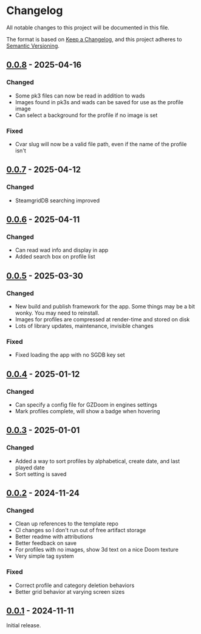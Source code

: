 # Changelog

All notable changes to this project will be documented in this file.

The format is based on [Keep a Changelog](https://keepachangelog.com/en/1.0.0/),
and this project adheres to [Semantic Versioning](https://semver.org/spec/v2.0.0.html).

<!--
## [0.0.0] - YYYY-MM-DD

### Changed

### Fixed

-->

## [0.0.8] - 2025-04-16

### Changed

- Some pk3 files can now be read in addition to wads
- Images found in pk3s and wads can be saved for use as the profile image
- Can select a background for the profile if no image is set

### Fixed

- Cvar slug will now be a valid file path, even if the name of the profile isn't

## [0.0.7] - 2025-04-12

### Changed

- SteamgridDB searching improved


## [0.0.6] - 2025-04-11

### Changed

- Can read wad info and display in app
- Added search box on profile list

## [0.0.5] - 2025-03-30

### Changed

- New build and publish framework for the app. Some things may be a bit wonky. You may need to reinstall.
- Images for profiles are compressed at render-time and stored on disk
- Lots of library updates, maintenance, invisible changes

### Fixed

- Fixed loading the app with no SGDB key set

<!-- ## Unreleased -->

## [0.0.4] - 2025-01-12

### Changed

- Can specify a config file for GZDoom in engines settings
- Mark profiles complete, will show a badge when hovering

## [0.0.3] - 2025-01-01

### Changed

- Added a way to sort profiles by alphabetical, create date, and last played date
- Sort setting is saved

## [0.0.2] - 2024-11-24

### Changed

- Clean up references to the template repo
- CI changes so I don't run out of free artifact storage
- Better readme with attributions
- Better feedback on save
- For profiles with no images, show 3d text on a nice Doom texture
- Very simple tag system

### Fixed

- Correct profile and category deletion behaviors
- Better grid behavior at varying screen sizes

## [0.0.1] - 2024-11-11

Initial release.

[0.0.8]: https://github.com/nathonius/phobos-launcher/compare/0.0.7...0.0.8
[0.0.7]: https://github.com/nathonius/phobos-launcher/compare/0.0.6...0.0.7
[0.0.6]: https://github.com/nathonius/phobos-launcher/compare/0.0.5...0.0.6
[0.0.5]: https://github.com/nathonius/phobos-launcher/compare/0.0.4...0.0.5
[0.0.4]: https://github.com/nathonius/phobos-launcher/compare/0.0.3...0.0.4
[0.0.3]: https://github.com/nathonius/phobos-launcher/compare/0.0.2...0.0.3
[0.0.2]: https://github.com/nathonius/phobos-launcher/compare/0.0.1...0.0.2
[0.0.1]: https://github.com/nathonius/phobos-launcher/releases/tag/0.1.0
